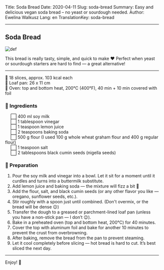 Title: Soda Bread
Date: 2020-04-11
Slug: soda-bread
Summary: Easy and delicious vegan soda bread – no yeast or sourdough needed.
Author: Ewelina Walkusz
Lang: en
TranslationKey: soda-bread

---

## Soda Bread

![def]

This bread is really tasty, simple, and quick to make ❤ Perfect when yeast or sourdough starters are hard to find — a great alternative!

---

🔹 18 slices, approx. 103 kcal each </br>
🔹 Loaf pan: 26 x 11 cm </br>
🔹 Oven: top and bottom heat, 200°C (400°F), 40 min + 10 min covered with foil

### 🌿 Ingredients

&emsp; ⬜ 400 ml soy milk </br>
&emsp; ⬜ 1 tablespoon vinegar </br>
&emsp; ⬜ 1 teaspoon lemon juice </br>
&emsp; ⬜ 2 teaspoons baking soda </br>
&emsp; ⬜ 500 g flour (I used 100 g whole wheat graham flour and 400 g regular flour) </br>
&emsp; ⬜ 1 teaspoon salt </br>
&emsp; ⬜ 2 tablespoons black cumin seeds (nigella seeds) </br>

### 📝 Preparation

1. Pour the soy milk and vinegar into a bowl. Let it sit for a moment until it curdles and turns into a buttermilk substitute.
2. Add lemon juice and baking soda — the mixture will fizz a bit 🙂
3. Add the flour, salt, and black cumin seeds (or any other flavor you like — oregano, sunflower seeds, etc.).
4. Stir roughly with a spoon just until combined. (Don't overmix, or the bread will be dense 😉)
5. Transfer the dough to a greased or parchment-lined loaf pan (unless you have a non-stick pan — I don’t 😉).
6. Bake in a preheated oven (top and bottom heat, 200°C) for 40 minutes.
7. Cover the top with aluminum foil and bake for another 10 minutes to prevent the crust from overbrowning.
8. After baking, remove the bread from the pan to prevent steaming.
9. Let it cool completely before slicing — hot bread is hard to cut. It’s best sliced the next day.

---

Enjoy! 💙

[def]: static/images/soda_bread.jpg
